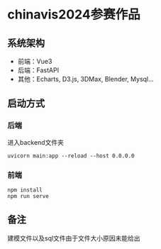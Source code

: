 # chinavis2024参赛作品

## 系统架构
- 前端：Vue3
- 后端：FastAPI
- 其他：Echarts, D3.js, 3DMax, Blender, Mysql...

## 启动方式

### 后端
进入backend文件夹
```
uvicorn main:app --reload --host 0.0.0.0
```
### 前端
```
npm install
npm run serve
```
## 备注
建模文件以及sql文件由于文件大小原因未能给出
